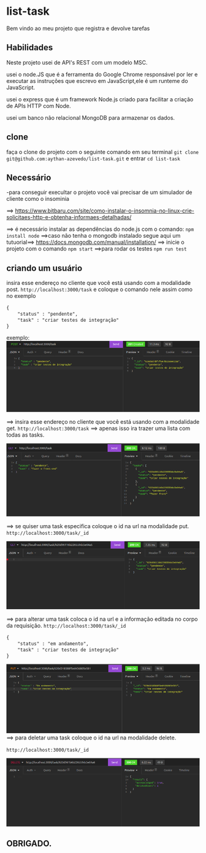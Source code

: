 # list-task


Bem vindo ao meu projeto que registra e devolve tarefas
## Habilidades
Neste projeto usei de API's REST com um modelo MSC.

usei o node.JS  que é a ferramenta do Google Chrome responsável por ler e executar as instruções que escrevo em JavaScript,ele é um runteme  do JavaScript.

usei o express que  é um framework Node.js criado para facilitar a criação de APIs HTTP com Node.

usei um banco não relacional MongoDB para armazenar os dados.

## clone
faça o clone do projeto com o seguinte comando em seu terminal 
`git clone git@github.com:aythan-azevedo/list-task.git`
e entrar
`cd list-task`
## Necessário
-para conseguir execultar o projeto você vai precisar de um simulador de cliente como o insominia 

==> https://www.bitbaru.com/site/como-instalar-o-insomnia-no-linux-crie-solicitaes-http-e-obtenha-informaes-detalhadas/

==> é necessário instalar as dependências do node.js com o comando: `npm install node`
==>caso não tenha o mongodb instalado segue aqui um tutuorial==> https://docs.mongodb.com/manual/installation/
==> inicie o projeto com o comando `npm start` 
==>para rodar os testes `npm run test`
## criando um usuário 
insira esse endereço no cliente que você está usando com a modalidade post.
`http://localhost:3000/task`
e coloque o comando nele assim como no exemplo
``` 
{
	"status" : "pendente",
	"task" : "criar testes de integração"
}
```
exemplo: ![com sucesso](./public/create.png)


==> insira esse endereço no cliente que você está usando com a modalidade get.
`http://localhost:3000/task`
==> apenas isso ira trazer uma lista com todas as tasks.

![sucesso](./public/lista.png)

==> se quiser uma task especifica coloque o id na url na modalidade put.
`http://localhost:3000/task/_id`

![sucesso](./public/getId.png)

==> para alterar uma task coloca o id na url e a informação editada no corpo da requisição.
`http://localhost:3000/task/_id`

``` 
{
	"status" : "em andamento",
	"task" : "criar testes de integração"
}
```

![sucesso](./public/getbyid.png)
==> para deletar uma task coloque o id na url na modalidade delete.

`http://localhost:3000/task/_id`


![sucesso](./public/delete.png)

## OBRIGADO.